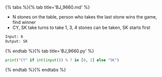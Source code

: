{% tabs %}{% tab title='BJ_9660.md' %}

* N stones on the table, person who takes the last stone wins the game, find winner
* CY, SK take turns to take 1, 3, 4 stones can be taken, SK starts first

```txt
Input: 6
Output: SK
```

{% endtab %}{% tab title='BJ_9660.py' %}

```py
print("CY" if int(input()) % 7 in [0, 2] else "SK")
```

{% endtab %}{% endtabs %}
